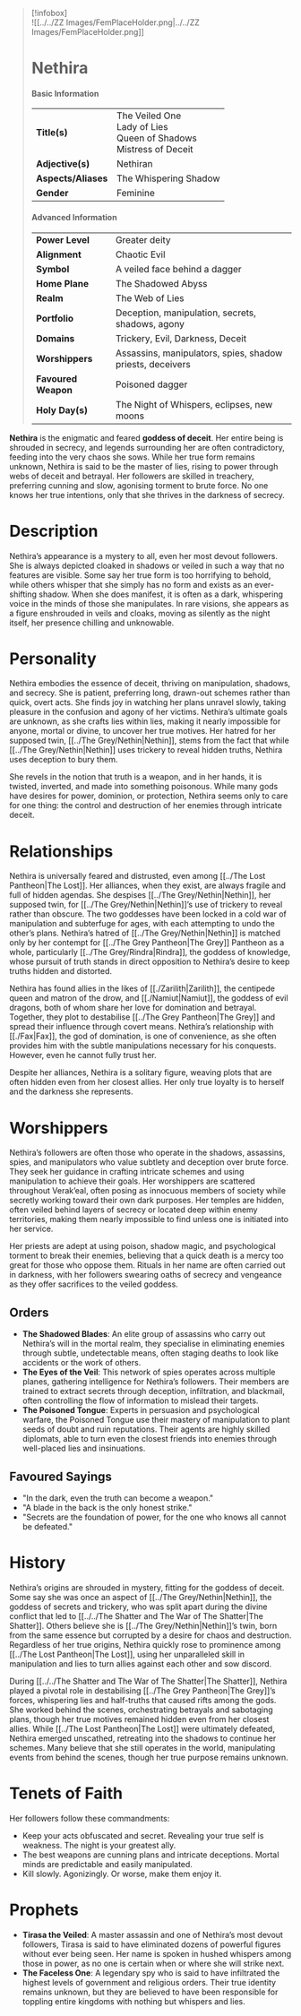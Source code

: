 > [!infobox]  
> ![[../../ZZ Images/FemPlaceHolder.png|../../ZZ Images/FemPlaceHolder.png]]  
> # Nethira  
> #### Basic Information  
> |  |  |  
> |---|---|  
> | **Title(s)** | The Veiled One<br>Lady of Lies<br>Queen of Shadows<br>Mistress of Deceit |  
> | **Adjective(s)** | Nethiran |  
> | **Aspects/Aliases** | The Whispering Shadow |  
> | **Gender** | Feminine |  
>   
> #### Advanced Information  
> |  |  |  
> | --- | --- |  
> | **Power Level** | Greater deity |  
> | **Alignment** | Chaotic Evil |  
> | **Symbol** | A veiled face behind a dagger |  
> | **Home Plane** | The Shadowed Abyss |  
> | **Realm** | The Web of Lies |  
> | **Portfolio** | Deception, manipulation, secrets, shadows, agony |  
> | **Domains** | Trickery, Evil, Darkness, Deceit |  
> | **Worshippers** | Assassins, manipulators, spies, shadow priests, deceivers |  
> | **Favoured Weapon** | Poisoned dagger |  
> | **Holy Day(s)** | The Night of Whispers, eclipses, new moons |  
>   
**Nethira** is the enigmatic and feared **goddess of deceit**. Her entire being is shrouded in secrecy, and legends surrounding her are often contradictory, feeding into the very chaos she sows. While her true form remains unknown, Nethira is said to be the master of lies, rising to power through webs of deceit and betrayal. Her followers are skilled in treachery, preferring cunning and slow, agonising torment to brute force. No one knows her true intentions, only that she thrives in the darkness of secrecy.

# Description  
Nethira’s appearance is a mystery to all, even her most devout followers. She is always depicted cloaked in shadows or veiled in such a way that no features are visible. Some say her true form is too horrifying to behold, while others whisper that she simply has no form and exists as an ever-shifting shadow. When she does manifest, it is often as a dark, whispering voice in the minds of those she manipulates. In rare visions, she appears as a figure enshrouded in veils and cloaks, moving as silently as the night itself, her presence chilling and unknowable.

# Personality  
Nethira embodies the essence of deceit, thriving on manipulation, shadows, and secrecy. She is patient, preferring long, drawn-out schemes rather than quick, overt acts. She finds joy in watching her plans unravel slowly, taking pleasure in the confusion and agony of her victims. Nethira’s ultimate goals are unknown, as she crafts lies within lies, making it nearly impossible for anyone, mortal or divine, to uncover her true motives. Her hatred for her supposed twin, [[../The Grey/Nethin|Nethin]], stems from the fact that while [[../The Grey/Nethin|Nethin]] uses trickery to reveal hidden truths, Nethira uses deception to bury them. 

She revels in the notion that truth is a weapon, and in her hands, it is twisted, inverted, and made into something poisonous. While many gods have desires for power, dominion, or protection, Nethira seems only to care for one thing: the control and destruction of her enemies through intricate deceit.

# Relationships  
Nethira is universally feared and distrusted, even among [[../The Lost Pantheon|The Lost]]. Her alliances, when they exist, are always fragile and full of hidden agendas. She despises [[../The Grey/Nethin|Nethin]], her supposed twin, for [[../The Grey/Nethin|Nethin]]’s use of trickery to reveal rather than obscure. The two goddesses have been locked in a cold war of manipulation and subterfuge for ages, with each attempting to undo the other’s plans. Nethira’s hatred of [[../The Grey/Nethin|Nethin]] is matched only by her contempt for [[../The Grey Pantheon|The Grey]] Pantheon as a whole, particularly [[../The Grey/Rindra|Rindra]], the goddess of knowledge, whose pursuit of truth stands in direct opposition to Nethira’s desire to keep truths hidden and distorted.

Nethira has found allies in the likes of [[./Zarilith|Zarilith]], the centipede queen and matron of the drow, and [[./Namiut|Namiut]], the goddess of evil dragons, both of whom share her love for domination and betrayal. Together, they plot to destabilise [[../The Grey Pantheon|The Grey]] and spread their influence through covert means. Nethira’s relationship with [[./Fax|Fax]], the god of domination, is one of convenience, as she often provides him with the subtle manipulations necessary for his conquests. However, even he cannot fully trust her.

Despite her alliances, Nethira is a solitary figure, weaving plots that are often hidden even from her closest allies. Her only true loyalty is to herself and the darkness she represents.

# Worshippers  
Nethira’s followers are often those who operate in the shadows, assassins, spies, and manipulators who value subtlety and deception over brute force. They seek her guidance in crafting intricate schemes and using manipulation to achieve their goals. Her worshippers are scattered throughout Verak’eal, often posing as innocuous members of society while secretly working toward their own dark purposes. Her temples are hidden, often veiled behind layers of secrecy or located deep within enemy territories, making them nearly impossible to find unless one is initiated into her service.

Her priests are adept at using poison, shadow magic, and psychological torment to break their enemies, believing that a quick death is a mercy too great for those who oppose them. Rituals in her name are often carried out in darkness, with her followers swearing oaths of secrecy and vengeance as they offer sacrifices to the veiled goddess.

## Orders  
- **The Shadowed Blades**: An elite group of assassins who carry out Nethira’s will in the mortal realm, they specialise in eliminating enemies through subtle, undetectable means, often staging deaths to look like accidents or the work of others.  
- **The Eyes of the Veil**: This network of spies operates across multiple planes, gathering intelligence for Nethira’s followers. Their members are trained to extract secrets through deception, infiltration, and blackmail, often controlling the flow of information to mislead their targets.
- **The Poisoned Tongue**: Experts in persuasion and psychological warfare, the Poisoned Tongue use their mastery of manipulation to plant seeds of doubt and ruin reputations. Their agents are highly skilled diplomats, able to turn even the closest friends into enemies through well-placed lies and insinuations.

## Favoured Sayings  
- "In the dark, even the truth can become a weapon."  
- "A blade in the back is the only honest strike."  
- "Secrets are the foundation of power, for the one who knows all cannot be defeated."  

# History  
Nethira’s origins are shrouded in mystery, fitting for the goddess of deceit. Some say she was once an aspect of [[../The Grey/Nethin|Nethin]], the goddess of secrets and trickery, who was split apart during the divine conflict that led to [[../../The Shatter and The War of The Shatter|The Shatter]]. Others believe she is [[../The Grey/Nethin|Nethin]]’s twin, born from the same essence but corrupted by a desire for chaos and destruction. Regardless of her true origins, Nethira quickly rose to prominence among [[../The Lost Pantheon|The Lost]], using her unparalleled skill in manipulation and lies to turn allies against each other and sow discord.

During [[../../The Shatter and The War of The Shatter|The Shatter]], Nethira played a pivotal role in destabilising [[../The Grey Pantheon|The Grey]]’s forces, whispering lies and half-truths that caused rifts among the gods. She worked behind the scenes, orchestrating betrayals and sabotaging plans, though her true motives remained hidden even from her closest allies. While [[../The Lost Pantheon|The Lost]] were ultimately defeated, Nethira emerged unscathed, retreating into the shadows to continue her schemes. Many believe that she still operates in the world, manipulating events from behind the scenes, though her true purpose remains unknown.

# Tenets of Faith  
Her followers follow these commandments:  
- Keep your acts obfuscated and secret. Revealing your true self is weakness. The night is your greatest ally.  
- The best weapons are cunning plans and intricate deceptions. Mortal minds are predictable and easily manipulated.  
- Kill slowly. Agonizingly. Or worse, make them enjoy it.  

# Prophets  
- **Tirasa the Veiled**: A master assassin and one of Nethira’s most devout followers, Tirasa is said to have eliminated dozens of powerful figures without ever being seen. Her name is spoken in hushed whispers among those in power, as no one is certain when or where she will strike next.  
- **The Faceless One**: A legendary spy who is said to have infiltrated the highest levels of government and religious orders. Their true identity remains unknown, but they are believed to have been responsible for toppling entire kingdoms with nothing but whispers and lies.  